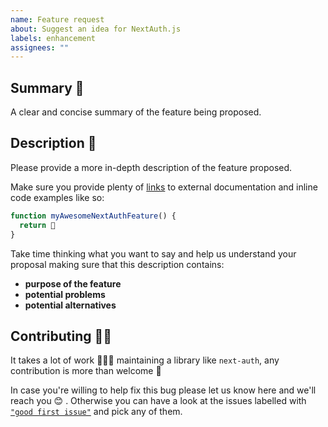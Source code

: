 ```yaml
---
name: Feature request
about: Suggest an idea for NextAuth.js
labels: enhancement
assignees: ""
---
```


## Summary 💭

A clear and concise summary of the feature being proposed.

## Description 📓

Please provide a more in-depth description of the feature proposed.

Make sure you provide plenty of [links]() to external documentation and inline code examples like so:

```js
function myAwesomeNextAuthFeature() {
  return 💚
}
```

Take time thinking what you want to say and help us understand your proposal making sure that this description contains:

- **purpose of the feature**
- **potential problems**
- **potential alternatives**

## Contributing 🙌🏽

It takes a lot of work 🏋🏻‍♀️ maintaining a library like `next-auth`, any contribution is more than welcome 💚

In case you're willing to help fix this bug please let us know here and we'll reach you 😊 . Otherwise you can have a look at the issues labelled with [`"good first issue"`](https://github.com/nextauthjs/next-auth/issues?q=is%3Aissue+is%3Aopen+label%3A%22good+first+issue%22) and pick any of them.
